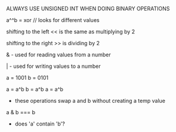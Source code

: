 ALWAYS USE UNSIGNED INT WHEN DOING BINARY OPERATIONS

a^^b = xor  // looks for different values

shifting to the left <<
is the same as multiplying by 2

shifting to the right >> 
is dividing by 2

& - used for reading values from a number

| - used for writing values to a number

a  = 1001
b = 0101

a = a^b
b = a^b
a = a^b
 - these operations swap a and b without creating a temp value

  a & b === b
   - does 'a' contain 'b'?



